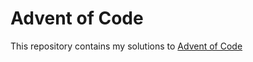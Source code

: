 # Advent of Code
This repository contains my solutions to [Advent of Code](https://adventofcode.com)
